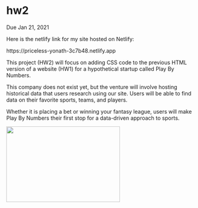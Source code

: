 # hw2
Due Jan 21, 2021
<br>
<p>Here is the netlify link for my site hosted on Netlify:<p>
<p>https://priceless-yonath-3c7b48.netlify.app<p>
<p>This project (HW2) will focus on adding CSS code to the previous HTML version of a website (HW1) for a hypothetical startup called Play By Numbers.<p>
<p>This company does not exist yet, but the venture will involve hosting historical data that users research using our site. Users will be able to find data on their favorite sports, teams, and players.<p>
<p>Whether it is placing a bet or winning your fantasy league, users will make Play By Numbers their first stop for a data-driven approach to sports.<p>

<p><img src="https://media.npr.org/assets/img/2020/06/10/gettyimages-200199027-001_wide-3ff0f063a2bf1ab01550d3508c816bc43009d215.jpg?s=1400"width="300" height="200" alt="">
          </p>
